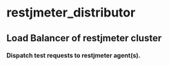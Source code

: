 # restjmeter_distributor
## Load Balancer of restjmeter cluster  

#### Dispatch test requests to restjmeter agent(s).  

